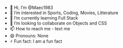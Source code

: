 - 👋 Hi, I’m @Maec1983
- 👀 I’m interested in Sports, Coding, Movies, Litterature
- 🌱 I’m currently learning Full Stack
- 💞️ I’m looking to collaborate on Objects and CSS
- 📫 How to reach me - text me
- 😄 Pronouns: None
- ⚡ Fun fact: I am a fun fact 

<!---
Maec1983/Maec1983 is a ✨ special ✨ repository because its `README.md` (this file) appears on your GitHub profile.
You can click the Preview link to take a look at your changes.
--->
